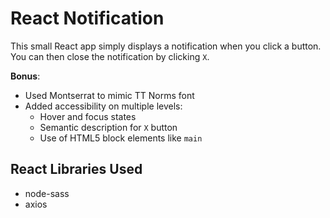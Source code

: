 # React Notification

This small React app simply displays a notification when you click a button. You can then close the notification by clicking `X`.

**Bonus**:

* Used Montserrat to mimic TT Norms font
* Added accessibility on multiple levels:
  * Hover and focus states
  * Semantic description for `X` button
  * Use of HTML5 block elements like `main`

## React Libraries Used

* node-sass
* axios